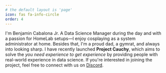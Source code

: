 ```yaml
--- 
# the default layout is 'page' 
icon: fas fa-info-circle 
order: 4 
--- 
```


I'm Benjamin Cabalona Jr. A Data Science Manager during the day and with a passion for HomeLab setups—I enjoy cosplaying as a system administrator at home. Besides that, I'm a proud dad, a gymrat, and always into looking sharp. I have recently launched **Project Cauchy**, which aims to solve the *you need experience to get experience* by providing people with real-world experience in data science. If you're interested in joining the project, feel free to connect with us on [Discord](https://discord.gg/sQMUDnyd). 
